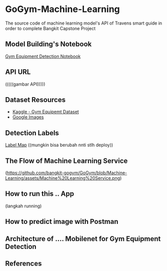 # GoGym-Machine-Learning
The source code of machine learning model's API of Travens smart guide in order to complete Bangkit Capstone Project
## Model Building's Notebook
[Gym Equipment Detection Notebook](https://colab.research.google.com/drive/1lpqiWWsqOAdT8ymVyOaknCTqCBMEQs7X?usp=sharing)

## API URL
(((((gambar API)))))

## Dataset Resources
- [Kaggle - Gym Equipemt Dataset](https://www.kaggle.com/datasets/dutt2302/gym-equipment)
- [Google Images](https://images.google.com/)

## Detection Labels
[Label Map](https://github.com/bangkit-gogym/GoGym/blob/Machine-Learning/labels/label_map.pbtxt)
((mungkin bisa berubah nnti stlh deploy))

## The Flow of Machine Learning Service
(https://github.com/bangkit-gogym/GoGym/blob/Machine-Learning/assets/Machine%20Learning%20Service.png)

## How to run this .. App
(langkah running)

## How to predict image with Postman

## Architecture of .... Mobilenet for Gym Equipment Detection

## References